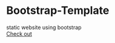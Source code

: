 # Bootstrap-Template
static website using bootstrap
<br>
<a href="https://manoharys.github.io/Bootstrap-Template/">Check out </a>
